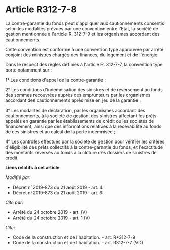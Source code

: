 # Article R312-7-8

La contre-garantie du fonds peut s'appliquer aux cautionnements consentis selon les modalités prévues par une convention
entre l'Etat, la société de gestion mentionnée à l'article R. 312-7-9 et les organismes accordant des cautionnements.

Cette convention est conforme à une convention type approuvée par arrêté conjoint des ministres chargés des finances, du
logement et de l'énergie.

Dans le respect des règles définies à l'article R. 312-7-7, la convention type porte notamment sur :

1° Les conditions d'appel de la contre-garantie ;

2° Les conditions d'indemnisation des sinistres et de reversement au fonds des sommes recouvrées auprès des emprunteurs par
les organismes accordant des cautionnements après mise en jeu de la garantie ;

3° Les modalités de déclaration, par les organismes accordant des cautionnements, à la société de gestion, des sinistres
affectant les prêts appelés en garantie par les établissements de crédit ou les sociétés de financement, ainsi que des
informations relatives à la recevabilité au fonds de ces sinistres et au calcul de la perte indemnisée ;

4° Les contrôles effectués par la société de gestion pour vérifier les critères d'éligibilité des prêts collectifs à la
contre-garantie du fonds, et l'exactitude des montants reversés au fonds à la clôture des dossiers de sinistres de crédit.

**Liens relatifs à cet article**

_Modifié par_:

  - Décret n°2019-873 du 21 août 2019 - art. 4
  - Décret n°2019-873 du 21 août 2019 - art. 6

_Cité par_:

  - Arrêté du 24 octobre 2019 - art. (V)
  - Arrêté du 24 octobre 2019 - art. 1 (V)

_Cite_:

  - Code de la construction et de l'habitation. - art. R*312-7-9
  - Code de la construction et de l'habitation. - art. R312-7-7 (VD)
